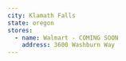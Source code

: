 ```yaml
---
city: Klamath Falls
state: oregon
stores:
  - name: Walmart - COMING SOON
    address: 3600 Washburn Way
---
```

